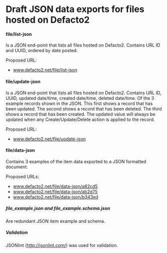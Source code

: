 Draft JSON data exports for files hosted on Defacto2
==================

#### file/list-json

Is a JSON end-point that lists all files hosted on Defacto2. Contains URL ID and UUID, ordered by date posted.

Proposed URL:
* www.defacto2.net/file/list-json

#### file/update-json
Is a JSON end-point that lists all files hosted on Defacto2. Contains URL ID, UUID, updated date/time, created date/time, deleted date/time.
Of the 3 example records shown in the JSON. This first shows a record that has been updated. The second shows a record that has been deleted. The third shows a record that has been created. The updated value will always be updated when any Create/Update/Delete action is applied to the record.

Proposed URL:
* www.defacto2.net/file/update-json

#### file/data-json
Contains 3 examples of the item data exported to a JSON formatted document.

Proposed URLs: 
* www.defacto2.net/file/data-json/a82cd5
* www.defacto2.net/file/data-json/ab2d75
* www.defacto2.net/file/data-json/b343ed

##### file_example.json and file_example.schema.json 
Are redundant JSON item example and schema.

##### Validation
JSONlint (http://jsonlint.com/) was used for validation.
